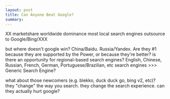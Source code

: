 ```yaml
---
layout: post
title: Can Anyone Beat Google?
summary:
---
```


XX marketshare
worldwide dominance
most local search engines outsource to Google/Bing/XXX

but where doesn't google win?
China/Baidu. Russia/Yandex. Are they #1 because they are supported by the Power, or because they're better?
is there an opportunity for regional-based search engines? English, Chinese, Russian, French, German, Portuguese/Brazilian, etc search engines >>> Generic Search Engine?

what about those newcomers (e.g. blekko, duck duck go, bing v2, etc)?
they "change" the way  you search. they change the search experience. can they actually hurt google?

